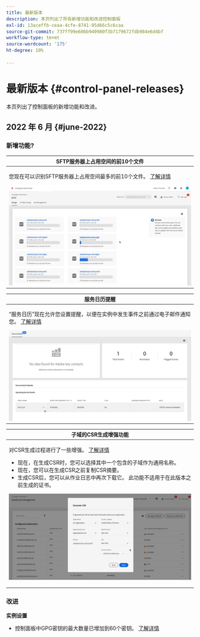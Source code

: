 ```yaml
---
title: 最新版本
description: 本页列出了所有新增功能和改进控制面板
exl-id: 13aceffb-ceaa-4cfe-8741-95d66c5c6caa
source-git-commit: 737ff99e60bb940980f3b7179672fdb984e6d4bf
workflow-type: tm+mt
source-wordcount: '175'
ht-degree: 10%

---
```


# 最新版本 {#control-panel-releases}

本页列出了控制面板的新增功能和改进。

## 2022 年 6 月 {#june-2022}

### 新增功能?

<table>
<thead>
<tr>
<th><strong>SFTP服务器上占用空间的前10个文件</strong><br/></th>
</tr>
</thead>
<tbody>
<tr>
<td>
<p>您现在可以识别SFTP服务器上占用空间最多的前10个文件。 <a href="../sftp/using/sftp-storage-management.md">了解详情</a></p>
<img src="../assets/do-not-localize/sftp.gif"/>
</td>
</tr>
</tbody>
</table>

<table>
<thead>
<tr>
<th><strong>服务日历提醒</strong><br/></th>
</tr>
</thead>
<tbody>
<tr>
<td>
<p>“服务日历”现在允许您设置提醒，以便在实例中发生事件之前通过电子邮件通知您。 <a href="../service-events/service-events.md">了解详情</a></p>
<img src="../assets/do-not-localize/reminders.gif"/>
</td>
</tr>
</tbody>
</table>

<table>
<thead>
<tr>
<th><strong>子域的CSR生成增强功能</strong><br/></th>
</tr>
</thead>
<tbody>
<tr>
<td>
<p>对CSR生成过程进行了一些增强。 <a href="../subdomains-certificates/using/renewing-subdomain-certificate.md">了解详情</a></p><ul><li>现在，在生成CSR时，您可以选择其中一个包含的子域作为通用名称。</li><li>现在，您可以在生成CSR之前复制CSR摘要。</li><li>生成CSR后，您可以从作业日志中再次下载它。 此功能不适用于在此版本之前生成的证书。</li></ul><p>
<img src="../assets/do-not-localize/CSR.gif"/>
</td>
</tr>
</tbody>
</table>

### 改进

**实例设置**

* 控制面板中GPG密钥的最大数量已增加到60个密钥。 [了解详情](../instances-settings/using/gpg-keys-management.md)

